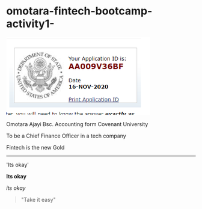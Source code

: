 # omotara-fintech-bootcamp-activity1-

![Capture](Capture.PNG)



Omotara Ajayi Bsc. Accounting form Covenant University

To be a Chief Finance Officer in a tech company

Fintech is the new Gold

---

'Its okay'

**Its okay**

*its okay*

> "Take it easy"
